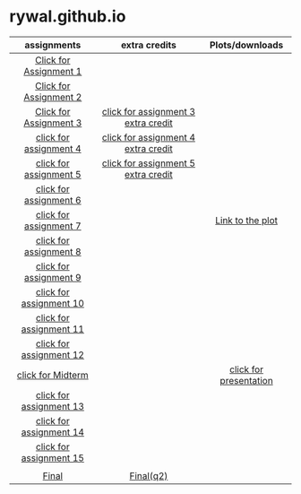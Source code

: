 # rywal.github.io

| assignments | extra credits | Plots/downloads |
|:---:|:---:|:---:|
| [Click for Assignment 1](Assignment-1.html) |  |  |
| [Click for Assignment 2](assignment2.html) |  |  |
| [Click for Assignment 3](assignment3.html) | [click for assignment 3 extra credit](assignment3ExtraCredit.html) |  |
| [click for assignment 4](assignment4.html) | [click for assignment 4 extra credit](assignment4_extra_credits.html) |  |
| [click for assignment 5](assignment5.html) | [click for assignment 5 extra credit](assignment5_extra_credit.html) |  |
| [click for assignment 6](assignment6.html) |  |  |
| [click for assignment 7](assignment7.html) |  | [Link to the plot](avgWage.png) |
| [click for assignment 8](assignment8.html) |  |  |
| [click for assignment 9](assignment9.html) |  |  |
| [click for assignment 10](assignment10.html) |  |  |
| [click for assignment 11](assignment11.html) |  |  |
| [click for assignment 12](assignment12.html) |  |  |
| [click for Midterm](midterm_toc2.html) |  | [click for presentation](9_viz_reveal.html) |
|[click for assignment 13](assignment13.html) |  |  |
|[click for assignment 14](assignment14.html)|||
|[click for assignment 15](assignment15.html)|||
||||
|[Final](421Final.html)|[Final(q2)](flex_template.html)||

